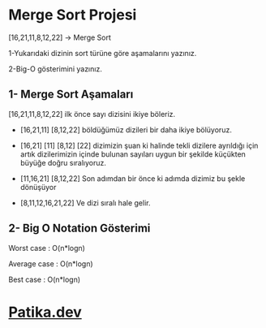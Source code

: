 # Merge Sort Projesi
[16,21,11,8,12,22] -> Merge Sort

1-Yukarıdaki dizinin sort türüne göre aşamalarını yazınız.

2-Big-O gösterimini yazınız.

## 1- Merge Sort Aşamaları
[16,21,11,8,12,22] ilk önce sayı dizisini ikiye böleriz.

- [16,21,11]     [8,12,22]
 böldüğümüz dizileri bir daha ikiye bölüyoruz.

- [16,21]   [11]   [8,12]   [22]
dizimizin şuan ki halinde tekli dizilere ayrıldığı için artık dizilerimizin içinde bulunan sayıları uygun bir şekilde küçükten büyüğe doğru sıralıyoruz.

- [11,16,21]   [8,12,22]
Son adımdan bir önce ki adımda dizimiz bu şekle dönüşüyor

- [8,11,12,16,21,22]
Ve dizi sıralı hale gelir.

## 2- Big O Notation Gösterimi
Worst case   : O(n*logn)

Average case : O(n*logn)

Best case    : O(n*logn)

# [Patika.dev](https://app.patika.dev/courses/veri-yapilari-ve-algoritmalar/merge-sort-proje)